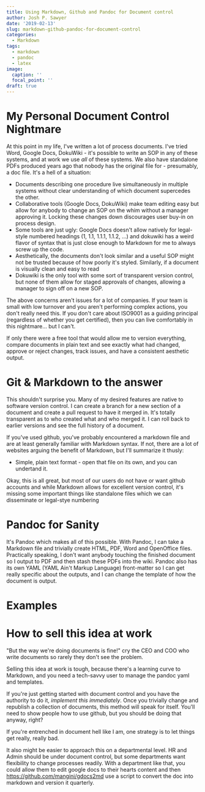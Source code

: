 ```yaml
---
title: Using Markdown, Github and Pandoc for Document control
author: Josh P. Sawyer
date: '2019-02-13'
slug: markdown-github-pandoc-for-document-control
categories:
  - Markdown
tags:
  - markdown
  - pandoc
  - latex
image:
  caption: ''
  focal_point: ''
draft: true
---
```


# My Personal Document Control Nightmare

At this point in my life, I've written a lot of process documents. I've tried Word, Google Docs, DokuWiki - it's possible to write an SOP in any of these systems, and at work we use _all_ of these systems. We also have standalone PDFs produced years ago that nobody has the original file for - presumably, a doc file. It's a hell of a situation:

- Documents describing one procedure live simultaneously in multiple systems without clear understanding of which document supercedes the other.
- Collaborative tools (Google Docs, DokuWiki) make team editing easy but allow for anybody to change an SOP on the whim without a manager approving it. Locking these changes down discourages user buy-in on process design.
- Some tools are just ugly: Google Docs doesn't allow natively for legal-style numbered headings (1, 1.1, 1.1.1, 1.1.2, ...) and dokuwiki has a weird flavor of syntax that is just close enough to Markdown for me to always screw up the code.
- Aesthetically, the documents don't look similar and a useful SOP might not be trusted because of how poorly it's styled. Similarly, if a document is visually clean and easy to read
- Dokuwiki is the only tool with some sort of transparent version control, but none of them allow for staged approvals of changes, allowing a manager to sign off on a new SOP.

The above concerns aren't issues for a lot of companies. If your team is small with low turnover and you aren't performing complex actions, you don't really need this. If you don't care about ISO9001 as a guiding principal (regardless of whether you get certified), then you can live comfortably in this nightmare... but I can't.

If only there were a free tool that would allow me to version everything, compare documents in plain text and see exactly what had changed, approve or reject changes, track issues, and have a consistent aesthetic output.

# Git & Markdown to the answer

This shouldn't surprise you. Many of my desired features are native to software version control. I can create a branch for a new section of a document and create a pull request to have it merged in. It's totally transparent as to who created what and who merged it. I can roll back to earlier versions and see the full history of a document. 

If you've used github, you've probably encountered a markdown file and are at least generally familiar with Markdown syntax. If not, there are a lot of websites arguing the benefit of Markdown, but I'll summarize it thusly:

- Simple, plain text format - open that file on its own, and you can undertand it.

Okay, this is all great, but most of our users do not have or want github accounts and while Markdown allows for excellent version control, it's missing some important things like standalone files which we can disseminate or legal-stye numbering

# Pandoc for Sanity

It's Pandoc which makes all of this possible. With Pandoc, I can take a Markdown file and trivially create HTML, PDF, Word and OpenOffice files. Practically speaking, I don't want anybody touching the finished document so I output to PDF and then stash these PDFs into the wiki. Pandoc also has its own YAML (YAML Ain't Markup Language) front-matter so I can get really specific about the outputs, and I can change the template of how the document is output.

# Examples

# How to sell this idea at work

"But the way we're doing documents is fine!" cry the CEO and COO who write documents so rarely they don't see the problem.

Selling this idea at work is tough, because there's a learning curve to Markdown, and you need a tech-savvy user to manage the pandoc yaml and templates.

If you're just getting started with document control and you have the authority to do it, _implement this immediately_. Once you trivially change and republish a collection of documents, this method will speak for itself. You'll need to show people how to use github, but you should be doing that anyway, right?

If you're entrenched in document hell like I am, one strategy is to let things get really, really bad.

It also might be easier to approach this on a departmental level. HR and Admin should be under document control, but some departments want flexibility to change processes readily. With a department like that, you could allow them to edit google docs to their hearts content and then https://github.com/mangini/gdocs2md use a script to convert the doc into markdown and version it quarterly.